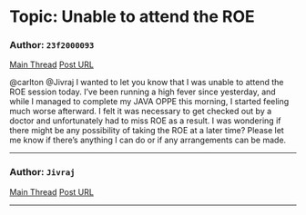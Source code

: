 # Topic: Unable to attend the ROE

### Author: `23f2000093`
[Main Thread](https://discourse.onlinedegree.iitm.ac.in/t/unable-to-attend-the-roe/168987)
[Post URL](https://discourse.onlinedegree.iitm.ac.in/t/unable-to-attend-the-roe/168987/1)

[post_number]: 1
@carlton @Jivraj
I wanted to let you know that I was unable to attend the ROE session today. I’ve been running a high fever since yesterday, and while I managed to complete my JAVA OPPE this morning, I started feeling much worse afterward. I felt it was necessary to get checked out by a doctor and unfortunately had to miss ROE as a result.
I was wondering if there might be any possibility of taking the ROE at a later time? Please let me know if there’s anything I can do or if any arrangements can be made.

---

### Author: `Jivraj`
[Main Thread](https://discourse.onlinedegree.iitm.ac.in/t/unable-to-attend-the-roe/168987)
[Post URL](https://discourse.onlinedegree.iitm.ac.in/t/unable-to-attend-the-roe/168987/2)

[post_number]: 2


---
